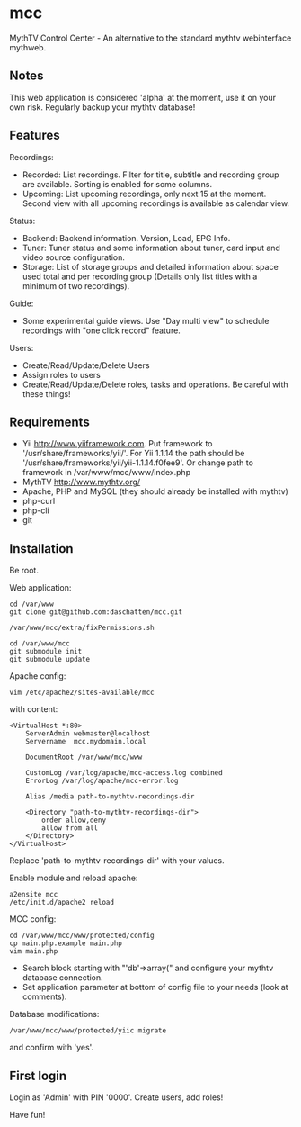 mcc
===

MythTV Control Center - An alternative to the standard mythtv webinterface mythweb.

Notes
-----

This web application is considered 'alpha' at the moment, use it on your own risk. Regularly backup your mythtv database!

Features
--------

Recordings:
* Recorded: List recordings. Filter for title, subtitle and recording group are available. Sorting is enabled for some columns.
* Upcoming: List upcoming recordings, only next 15 at the moment. Second view with all upcoming recordings is available as calendar view.

Status:
* Backend: Backend information. Version, Load, EPG Info.
* Tuner: Tuner status and some information about tuner, card input and video source configuration.
* Storage: List of storage groups and detailed information about space used total and per recording group (Details only list titles with a minimum of two recordings).

Guide:
* Some experimental guide views. Use "Day multi view" to schedule recordings with "one click record" feature.

Users:
* Create/Read/Update/Delete Users
* Assign roles to users
* Create/Read/Update/Delete roles, tasks and operations. Be careful with these things!

Requirements
------------

* Yii http://www.yiiframework.com. Put framework to '/usr/share/frameworks/yii/'. For Yii 1.1.14 the path should be '/usr/share/frameworks/yii/yii-1.1.14.f0fee9'.
  Or change path to framework in /var/www/mcc/www/index.php
* MythTV http://www.mythtv.org/
* Apache, PHP and MySQL (they should already be installed with mythtv)
* php-curl
* php-cli
* git

Installation
------------

Be root.

Web application:
```
cd /var/www
git clone git@github.com:daschatten/mcc.git

/var/www/mcc/extra/fixPermissions.sh

cd /var/www/mcc
git submodule init
git submodule update

```

Apache config:

```
vim /etc/apache2/sites-available/mcc
```

with content:

```
<VirtualHost *:80>
    ServerAdmin webmaster@localhost
    Servername  mcc.mydomain.local

    DocumentRoot /var/www/mcc/www

    CustomLog /var/log/apache/mcc-access.log combined
    ErrorLog /var/log/apache/mcc-error.log

    Alias /media path-to-mythtv-recordings-dir

    <Directory "path-to-mythtv-recordings-dir">
        order allow,deny
        allow from all
    </Directory>
</VirtualHost>
```

Replace 'path-to-mythtv-recordings-dir' with your values.

Enable module and reload apache:

```
a2ensite mcc
/etc/init.d/apache2 reload
```

MCC config:

```
cd /var/www/mcc/www/protected/config
cp main.php.example main.php
vim main.php
```

* Search block starting with "'db'=>array(" and configure your mythtv database connection.
* Set application parameter at bottom of config file to your needs (look at comments).

Database modifications:

```
/var/www/mcc/www/protected/yiic migrate
```

and confirm with 'yes'.

First login
-----------

Login as 'Admin' with PIN '0000'. Create users, add roles!

Have fun!

